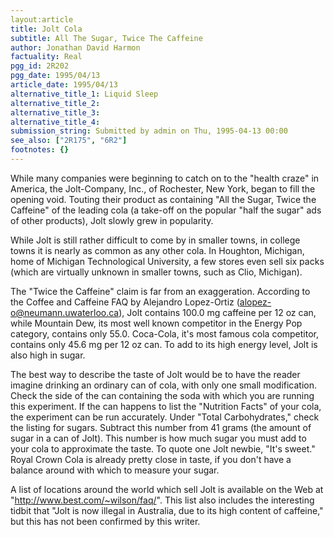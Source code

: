 ```yaml
---
layout:article
title: Jolt Cola
subtitle: All The Sugar, Twice The Caffeine
author: Jonathan David Harmon
factuality: Real
pgg_id: 2R202
pgg_date: 1995/04/13
article_date: 1995/04/13
alternative_title_1: Liquid Sleep
alternative_title_2: 
alternative_title_3: 
alternative_title_4: 
submission_string: Submitted by admin on Thu, 1995-04-13 00:00
see_also: ["2R175", "6R2"]
footnotes: {}
---
```

<div>
<p>While many companies were beginning to catch on to the "health craze" in America, the Jolt-Company, Inc., of Rochester, New York, began to fill the opening void. Touting their product as containing "All the Sugar, Twice the Caffeine" of the leading cola (a take-off on the popular "half the sugar" ads of other products), Jolt slowly grew in popularity.</p>
<p>While Jolt is still rather difficult to come by in smaller towns, in college towns it is nearly as common as any other cola. In Houghton, Michigan, home of Michigan Technological University, a few stores even sell six packs (which are virtually unknown in smaller towns, such as Clio, Michigan).</p>
<p>The "Twice the Caffeine" claim is far from an exaggeration. According to the Coffee and Caffeine FAQ by Alejandro Lopez-Ortiz (<a href="https://web.archive.org/web/20130205234132/mailto:alopez-o@neumann.uwaterloo.ca">alopez-o@neumann.uwaterloo.ca</a>), Jolt contains 100.0 mg caffeine per 12 oz can, while Mountain Dew, its most well known competitor in the Energy Pop category, contains only 55.0. Coca-Cola, it's most famous cola competitor, contains only 45.6 mg per 12 oz can. To add to its high energy level, Jolt is also high in sugar.</p>
<p>The best way to describe the taste of Jolt would be to have the reader imagine drinking an ordinary can of cola, with only one small modification. Check the side of the can containing the soda with which you are running this experiment. If the can happens to list the "Nutrition Facts" of your cola, the experiment can be run accurately. Under "Total Carbohydrates," check the listing for sugars. Subtract this number from 41 grams (the amount of sugar in a can of Jolt). This number is how much sugar you must add to your cola to approximate the taste. To quote one Jolt newbie, "It's sweet." Royal Crown Cola is already pretty close in taste, if you don't have a balance around with which to measure your sugar.</p>
<p>A list of locations around the world which sell Jolt is available on the Web at "<a href="https://web.archive.org/web/20130205234132/http://www.best.com/~wilson/faq/">http://www.best.com/~wilson/faq/</a>". This list also includes the interesting tidbit that "Jolt is now illegal in Australia, due to its high content of caffeine," but this has not been confirmed by this writer.</p>
</div>
